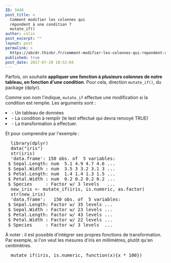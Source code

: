 ```yaml
---
ID: 3448
post_title: >
  Comment modifier les colonnes qui
  répondent à une condition ?
  mutate_if()
author: colin
post_excerpt: ""
layout: post
permalink: >
  https://abcdr.thinkr.fr/comment-modifier-les-colonnes-qui-repondent-a-une-condition-mutate_if/
published: true
post_date: 2017-07-20 10:52:04
---
```

<p>Parfois, on souhaite<strong> appliquer une fonction à plusieurs colonnes de notre tableau, en fonction d'une condition</strong>. Pour cela, direction <code>mutate_if()</code>, du package {dplyr}.</p>
<p>Comme son nom l'indique, <code>mutate_if</code> effectue une modification si la condition est remplie. Les arguments sont :
<li> - Un tableau de données </li>
<li> - La condition à remplir (le test effectué qui devra renvoyé TRUE) </li>
<li> - La transformation à effectuer.</li></p>
<p>Et pour comprendre par l'exemple :</p>
<p><pre>
  library(dplyr)
  data("iris")
  str(iris)
  'data.frame':	150 obs. of  5 variables:
 $ Sepal.Length: num  5.1 4.9 4.7 4.6 ...
 $ Sepal.Width : num  3.5 3 3.2 3.1 3 ...
 $ Petal.Length: num  1.4 1.4 1.3 1.5 ...
 $ Petal.Width : num  0.2 0.2 0.2 0.2 ...
 $ Species     : Factor w/ 3 levels   ...
  new_iris &lt;- mutate_if(iris, is.numeric, as.factor)
  str(new_iris)
  &#039;data.frame&#039;:	150 obs. of  5 variables:
 $ Sepal.Length: Factor w/ 35 levels ...
 $ Sepal.Width : Factor w/ 23 levels ...
 $ Petal.Length: Factor w/ 43 levels ...
 $ Petal.Width : Factor w/ 22 levels ...
 $ Species     : Factor w/ 3 levels  ...
</pre></p>
<p>À noter : il est possible d'intégrer ses propres fonctions de transformation. Par exemple, si l'on veut les mesures d'iris en millimètres, plutôt qu'en centimètres.</p>
<p><pre>
  mutate_if(iris, is.numeric, function(x){x * 100})
</pre></p>